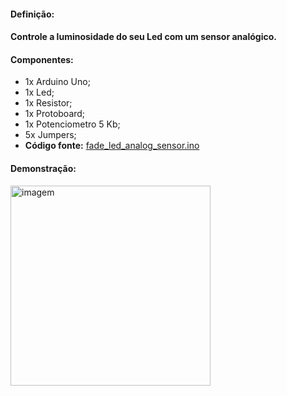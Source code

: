 <h4>Definição: <h4>

Controle a luminosidade do seu Led com um sensor analógico.

<h4>Componentes: </h4>

 - 1x Arduino Uno;
 - 1x Led;
 - 1x Resistor;
 - 1x Protoboard;
 - 1x Potenciometro 5 Kb;
 - 5x Jumpers;
 - <b>Código fonte:</b> <a href="https://github.com/paulotokarski/projetosArduino/blob/master/fade_led_analog_sensor/fade_led_analog_sensor.ino">fade_led_analog_sensor.ino</a>

<h4>Demonstração: </h4>
<p>
 <img src="https://github.com/paulotokarski/projetosArduino/blob/master/fade_led_analog_sensor/fade_led_analog_sensor_bb.png"height="320px" width="auto" alt="imagem">
</p>
